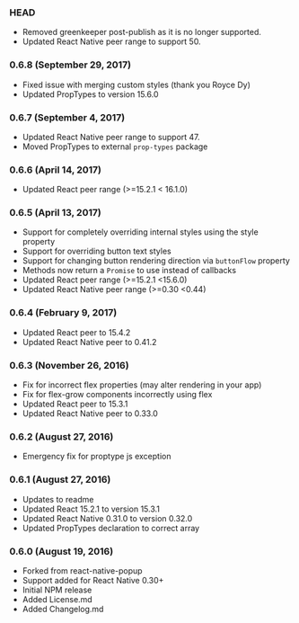 ### HEAD

* Removed greenkeeper post-publish as it is no longer supported.
* Updated React Native peer range to support 50.

### 0.6.8 (September 29, 2017)

* Fixed issue with merging custom styles (thank you Royce Dy)
* Updated PropTypes to version 15.6.0

### 0.6.7 (September 4, 2017)

* Updated React Native peer range to support 47.
* Moved PropTypes to external `prop-types` package

### 0.6.6 (April 14, 2017)

* Updated React peer range (>=15.2.1 < 16.1.0)

### 0.6.5 (April 13, 2017)

* Support for completely overriding internal styles using the style property
* Support for overriding button text styles
* Support for changing button rendering direction via `buttonFlow` property
* Methods now return a `Promise` to use instead of callbacks
* Updated React peer range (>=15.2.1 <15.6.0)
* Updated React Native peer range (>=0.30  <0.44)

### 0.6.4 (February 9, 2017)

* Updated React peer to 15.4.2
* Updated React Native peer to 0.41.2

### 0.6.3 (November 26, 2016)

* Fix for incorrect flex properties (may alter rendering in your app)
* Fix for flex-grow components incorrectly using flex
* Updated React peer to 15.3.1
* Updated React Native peer to 0.33.0

### 0.6.2 (August 27, 2016)

* Emergency fix for proptype js exception

### 0.6.1 (August 27, 2016)

* Updates to readme
* Updated React 15.2.1 to version 15.3.1
* Updated React Native 0.31.0 to version 0.32.0
* Updated PropTypes declaration to correct array

### 0.6.0 (August 19, 2016)

* Forked from react-native-popup
* Support added for React Native 0.30+
* Initial NPM release
* Added License.md
* Added Changelog.md
